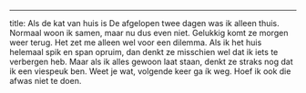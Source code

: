 ---
title: Als de kat van huis is
De afgelopen twee dagen was ik alleen thuis. Normaal woon ik samen, maar nu dus even niet. Gelukkig komt ze morgen weer terug. Het zet me alleen  wel voor een dilemma. Als ik het huis helemaal spik en span opruim, dan denkt ze misschien wel dat ik iets te verbergen heb. Maar als ik alles gewoon laat staan, denkt ze straks nog dat ik een viespeuk ben. Weet je wat, volgende keer ga ík weg. Hoef ik ook die afwas niet te doen.
